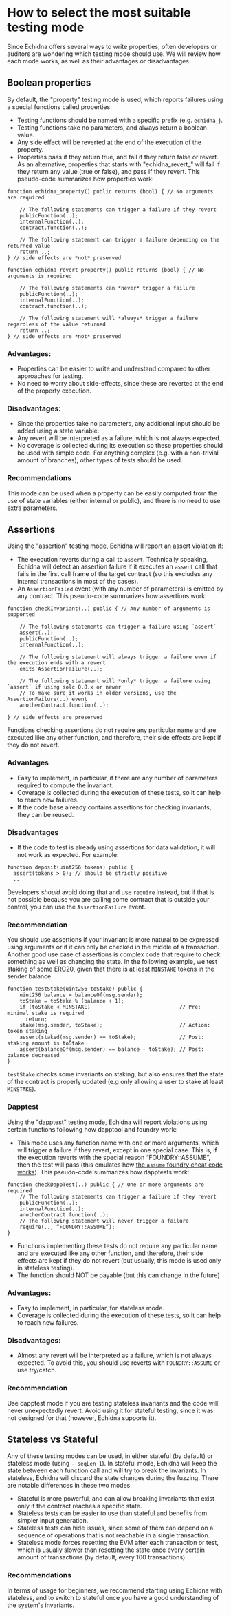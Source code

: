 # How to select the most suitable testing mode

Since Echidna offers several ways to write properties, often developers or auditors are wondering which testing mode should use. We will review how each mode works, as well as their advantages or disadvantages. 

## Boolean properties

By default, the "property" testing mode is used, which reports failures using a special functions called properties:
* Testing functions should be named with a specific prefix (e.g. `echidna_`).
* Testing functions take no parameters, and always return a boolean value.
* Any side effect will be reverted at the end of the execution of the property.
* Properties pass if they return true, and fail if they return false or revert. As an alternative, properties that starts with "echidna_revert_" will fail if they return any value (true or false), and pass if they revert. This pseudo-code summarizes how properties work:

```solidity
function echidna_property() public returns (bool) { // No arguments are required

    // The following statements can trigger a failure if they revert 
    publicFunction(..);
    internalFunction(..);
    contract.function(..);

    // The following statement can trigger a failure depending on the returned value
    return ..;
} // side effects are *not* preserved

function echidna_revert_property() public returns (bool) { // No arguments is required

    // The following statements can *never* trigger a failure
    publicFunction(..);
    internalFunction(..);
    contract.function(..);

    // The following statement will *always* trigger a failure regardless of the value returned
    return ..;
} // side effects are *not* preserved
```

### Advantages:

* Properties can be easier to write and understand compared to other approaches for testing.
* No need to worry about side-effects, since these are reverted at the end of the property execution.

### Disadvantages: 
* Since the properties take no parameters, any additional input should be added using a state variable.
* Any revert will be interpreted as a failure, which is not always expected. 
* No coverage is collected during its execution so these properties should be used with simple code. For anything complex (e.g. with a non-trivial amount of branches), other types of tests should be used.

### Recommendations

This mode can be used when a property can be easily computed from the use of state variables (either internal or public), and there is no need to use extra parameters.

## Assertions 

Using the "assertion" testing mode, Echidna will report an assert violation if:

* The execution reverts during a call to `assert`. Technically speaking, Echidna will detect an assertion failure if it executes an `assert` call that fails in the first call frame of the target contract (so this excludes any internal transactions in most of the cases). 
* An `AssertionFailed` event (with any number of parameters) is emitted by any contract. This pseudo-code summarizes how assertions work:

```solidity
function checkInvariant(..) public { // Any number of arguments is supported

    // The following statements can trigger a failure using `assert`
    assert(..); 
    publicFunction(..);
    internalFunction(..);

    // The following statement will always trigger a failure even if the execution ends with a revert
    emits AssertionFailure(..);

    // The following statement will *only* trigger a failure using `assert` if using solc 0.8.x or newer
    // To make sure it works in older versions, use the AssertionFailure(..) event
    anotherContract.function(..);
    
} // side effects are preserved
```

Functions checking assertions do not require any particular name and are executed like any other function, and therefore, their side effects are kept if they do not revert.

### Advantages

* Easy to implement, in particular, if there are any number of parameters required to compute the invariant.
* Coverage is collected during the execution of these tests, so it can help to reach new failures.
* If the code base already contains assertions for checking invariants, they can be reused.

### Disadvantages

* If the code to test is already using assertions for data validation, it will not work as expected. For example:
```solidity
function deposit(uint256 tokens) public {
  assert(tokens > 0); // should be strictly positive
  ..
```

Developers *should* avoid doing that and use `require` instead, but if that is not possible because you are calling some contract that is outside your control, you can use the `AssertionFailure` event.

### Recommendation

You should use assertions if your invariant is more natural to be expressed using arguments or if it can only be checked in the middle of a transaction. Another good use case of assertions is complex code that require to check something as well as changing the state. In the following example, we test staking of some ERC20, given that there is at least `MINSTAKE` tokens in the sender balance.

```solidity
function testStake(uint256 toStake) public {
    uint256 balance = balanceOf(msg.sender);
    toStake = toStake % (balance + 1); 
    if (toStake < MINSTAKE)                             // Pre: minimal stake is required
      return;
    stake(msg.sender, toStake);                         // Action: token staking
    assert(staked(msg.sender) == toStake);              // Post: staking amount is toStake
    assert(balanceOf(msg.sender) == balance - toStake); // Post: balance decreased
}
```

`testStake` checks some invariants on staking, but also ensures that the state of the contract is properly updated (e.g only allowing a user to stake at least `MINSTAKE`). 

### Dapptest

Using the "dapptest" testing mode, Echidna will report violations using certain functions following how dapptool and foundry work:
* This mode uses any function name with one or more arguments, which will trigger a failure if they revert, except in one special case. This is, if the execution reverts with the special reason “FOUNDRY::ASSUME”, then the test will pass (this emulates how [the `assume` foundry cheat code works](https://github.com/gakonst/foundry/commit/7dcce93a38345f261d92297abf11fafd6a9e7a35#diff-47207bb2f6cf3c4ac054647e851a98a57286fb9bb37321200f91637262d3eabfR90-R96)). This pseudo-code summarizes how dapptests work:

```solidity
function checkDappTest(..) public { // One or more arguments are required
    // The following statements can trigger a failure if they revert
    publicFunction(..);
    internalFunction(..);
    anotherContract.function(..);
    // The following statement will never trigger a failure
    require(.., “FOUNDRY::ASSUME”);
}
```

* Functions implementing these tests do not require any particular name and are executed like any other function, and therefore, their side effects are kept if they do not revert (but usually, this mode is used only in stateless testing).
* The function should NOT be payable (but this can change in the future)

### Advantages:
* Easy to implement, in particular, for stateless mode.
* Coverage is collected during the execution of these tests, so it can help to reach new failures.

### Disadvantages: 
* Almost any revert will be interpreted as a failure, which is not always expected. To avoid this, you should use reverts with `FOUNDRY::ASSUME` or use try/catch.

### Recommendation

Use dapptest mode if you are testing stateless invariants and the code will never unexpectedly revert. Avoid using it for stateful testing, since it was not designed for that (however, Echidna supports it).

## Stateless vs Stateful

Any of these testing modes can be used, in either stateful (by default) or stateless mode (using `--seqLen 1`). In stateful mode, Echidna will keep the state between each function call and will try to break the invariants. In stateless, Echidna will discard the state changes during the fuzzing. There are notable differences in these two modes. 

* Stateful is more powerful, and can allow breaking invariants that exist only if the contract reaches a specific state. 
* Stateless tests can be easier to use than stateful and benefits from simpler input generation.
* Stateless tests can hide issues, since some of them can depend on a sequence of operations that is not reachable in a single transaction. 
* Stateless mode forces resetting the EVM after each transaction or test, which is usually slower than resetting the state once every certain amount of transactions (by default, every 100 transactions).

### Recommendations

In terms of usage for beginners, we recommend starting using Echidna with stateless, and to switch to stateful once you have a good understanding of the system's invariants.
